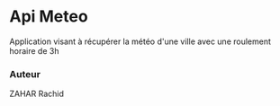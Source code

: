 # Api Meteo
Application visant à récupérer la météo d'une ville avec une roulement horaire de 3h

### Auteur
ZAHAR Rachid